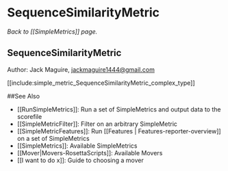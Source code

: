 # SequenceSimilarityMetric
*Back to [[SimpleMetrics]] page.*
## SequenceSimilarityMetric

Author: Jack Maguire, jackmaguire1444@gmail.com

[[include:simple_metric_SequenceSimilarityMetric_complex_type]]

##See Also

* [[RunSimpleMetrics]]: Run a set of SimpleMetrics and output data to the scorefile
* [[SimpleMetricFilter]]: Filter on an arbitrary SimpleMetric
* [[SimpleMetricFeatures]]: Run [[Features | Features-reporter-overview]] on a set of SimpleMetrics
* [[SimpleMetrics]]: Available SimpleMetrics
* [[Mover|Movers-RosettaScripts]]: Available Movers
* [[I want to do x]]: Guide to choosing a mover